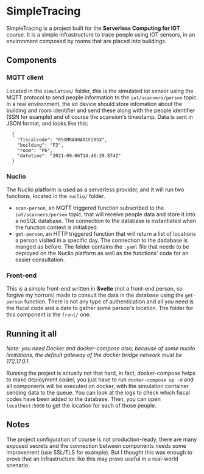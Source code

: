 # SimpleTracing
SimpleTracing is a project built for the __Serverless Computing for IOT__ course. It is a simple infrastructure to trace people using IOT sensors, in an environment composed by rooms that are placed into buildings. 
## Components
### MQTT client
Located in the `simulation/` folder, this is the simulated iot sensor using the MQTT protocol to send people information to the `iot/scanners/person` topic.
In a real environment, the iot device should store infomation about the building and room identifier and send these along with the people identifier (SSN for example)
and of course the scansion's timestamp.
Data is sent in JSON format, and looks like this: 
  ```
    {
      "fiscalcode": "RSSMRA80A01F205X",
      "building": "F3",
      "room": "P6",
      "datetime": "2021-09-06T14:46:29.874Z"
    }
  ```
### Nuclio
The Nuclio platform is used as a serverless provider, and it will run two functions, located in the `nuclio/` folder.
- `scan-person`, an MQTT triggered function subscribed to the `iot/scanners/person` topic, that will receive people data and store it into a noSQL database. The connection to the database is instantiated when the function context is initialized.
- `get-person`, an HTTP triggered function that will return a list of locations a person visited in a specific day. The connection to the dadabase is manged as before.
The folder contains the `.yaml` file that needs to be deployed on the Nuclio platform as well as the functions' code for an easier consultation.

### Front-end
This is a simple front-end written in __Svelte__ (not a front-end person, so forgive my horrors) made to consult the data in the database using the `get-person` function. There is not any type of authentication and all you need is the fiscal code and a date to gather some person's location. The folder for this component is the `front/` one.

## Running it all
_Note: you need Docker and docker-compose also, because of some nuclio limitations, the default gateway of the docker bridge network must be 172.17.0.1._

Running the project is actually not that hard, in fact, docker-compose helps to make deployment easier,
you just have to run `docker-compose up -d` and all components will be executed on docker, with the simulation container sending data to the queue.
You can look at the logs to check which fiscal codes have been added to the database. Then, you can open `localhost:5000` to get the location for each of those people.

## Notes
The project configuration of course is not production-ready, there are many exposed secrets and the connection between components needs some improvement (use SSL/TLS for example). But I thought this was enough to prove that an infrastructure like this may prove useful in a real-world scenario.